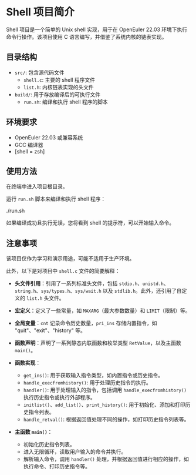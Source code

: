 # Shell 项目简介

Shell 项目是一个简单的 Unix shell 实现，用于在 OpenEuler 22.03 环境下执行命令行操作。该项目使用 C 语言编写，并借鉴了系统内核的链表实现。

## 目录结构

- `src/`: 包含源代码文件
  - `shell.c`: 主要的 shell 程序文件
  - `list.h`: 内核链表实现的头文件
- `build/`: 用于存放编译后的可执行文件
  - `run.sh`: 编译和执行 shell 程序的脚本

## 环境要求

- OpenEuler 22.03 或兼容系统
- GCC 编译器
- [shell = zsh]

## 使用方法

在终端中进入项目根目录。

运行 `run.sh` 脚本来编译和执行 shell 程序：

./run.sh

如果编译成功且执行无误，您将看到 shell 的提示符，可以开始输入命令。

## 注意事项

该项目仅作为学习和演示用途，可能不适用于生产环境。

此外，以下是对项目中 `shell.c` 文件的简要解释：

- **头文件引用**：引用了一系列标准头文件，包括 `stdio.h`、`unistd.h`、`string.h`、`sys/types.h`、`sys/wait.h` 以及 `stdlib.h`。此外，还引用了自定义的 `list.h` 头文件。
- **宏定义**：定义了一些常量，如 `MAXARG`（最大参数数量）和 `LIMIT`（限制）等。
- **全局变量**：`cnt` 记录命令历史数量，`pri_ins` 存储内置指令，如 "quit"、"exit"、"history" 等。
- **函数声明**：声明了一系列静态内联函数和枚举类型 `RetValue`，以及主函数 `main()`。
- **函数实现**：
  - `get_ins()`: 用于获取输入指令类型，如内置指令或历史指令。
  - `handle_execfromhistory()`: 用于处理历史指令的执行。
  - `handler()`: 用于处理输入的指令，包括调用 `handle_execfromhistory()` 执行历史指令或执行外部程序。
  - `initlist()`、`add_list()`、`print_history()`: 用于初始化、添加和打印历史指令列表。
  - `handle_retval()`: 根据返回值处理不同的操作，如打印历史指令列表等。

- **主函数 `main()`**：
  - 初始化历史指令列表。
  - 进入无限循环，读取用户输入的命令并执行。
  - 解析输入命令，调用 `handler()` 处理，并根据返回值进行相应的操作，如执行命令、打印历史指令等。

